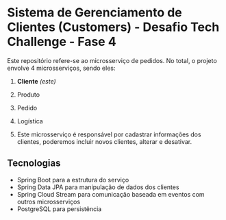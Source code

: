 # Sistema de Gerenciamento de Clientes (Customers) - Desafio Tech Challenge - Fase 4

Este repositório refere-se ao microsserviço de pedidos. No total, o projeto envolve 4 microsserviços, sendo eles:

1. **Cliente** *(este)*
2. Produto
3. Pedido
4. Logística

5. Este microsserviço é responsável por cadastrar informações dos clientes, poderemos incluir novos clientes, alterar e desativar.

## Tecnologias

* Spring Boot para a estrutura do serviço
* Spring Data JPA para manipulação de dados dos clientes
* Spring Cloud Stream para comunicação baseada em eventos com outros microsserviços
* PostgreSQL para persistência 